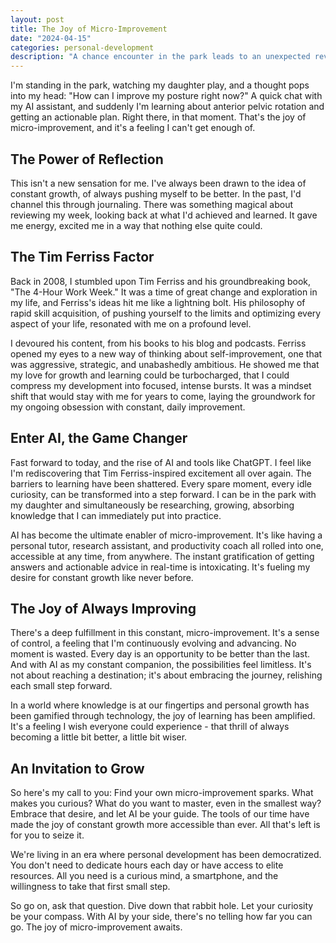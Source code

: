 ```yaml
---
layout: post
title: The Joy of Micro-Improvement
date: "2024-04-15"
categories: personal-development
description: "A chance encounter in the park leads to an unexpected revelation about personal growth. Discover how AI is reshaping my approach to self-improvement, one tiny step at a time."
---
```


I'm standing in the park, watching my daughter play, and a thought pops into my head: "How can I improve my posture right now?" A quick chat with my AI assistant, and suddenly I'm learning about anterior pelvic rotation and getting an actionable plan. Right there, in that moment. That's the joy of micro-improvement, and it's a feeling I can't get enough of.

## The Power of Reflection

This isn't a new sensation for me. I've always been drawn to the idea of constant growth, of always pushing myself to be better. In the past, I'd channel this through journaling. There was something magical about reviewing my week, looking back at what I'd achieved and learned. It gave me energy, excited me in a way that nothing else quite could.

## The Tim Ferriss Factor

Back in 2008, I stumbled upon Tim Ferriss and his groundbreaking book, "The 4-Hour Work Week." It was a time of great change and exploration in my life, and Ferriss's ideas hit me like a lightning bolt. His philosophy of rapid skill acquisition, of pushing yourself to the limits and optimizing every aspect of your life, resonated with me on a profound level.

I devoured his content, from his books to his blog and podcasts. Ferriss opened my eyes to a new way of thinking about self-improvement, one that was aggressive, strategic, and unabashedly ambitious. He showed me that my love for growth and learning could be turbocharged, that I could compress my development into focused, intense bursts. It was a mindset shift that would stay with me for years to come, laying the groundwork for my ongoing obsession with constant, daily improvement.

## Enter AI, the Game Changer

Fast forward to today, and the rise of AI and tools like ChatGPT. I feel like I'm rediscovering that Tim Ferriss-inspired excitement all over again. The barriers to learning have been shattered. Every spare moment, every idle curiosity, can be transformed into a step forward. I can be in the park with my daughter and simultaneously be researching, growing, absorbing knowledge that I can immediately put into practice.

AI has become the ultimate enabler of micro-improvement. It's like having a personal tutor, research assistant, and productivity coach all rolled into one, accessible at any time, from anywhere. The instant gratification of getting answers and actionable advice in real-time is intoxicating. It's fueling my desire for constant growth like never before.

## The Joy of Always Improving

There's a deep fulfillment in this constant, micro-improvement. It's a sense of control, a feeling that I'm continuously evolving and advancing. No moment is wasted. Every day is an opportunity to be better than the last. And with AI as my constant companion, the possibilities feel limitless. It's not about reaching a destination; it's about embracing the journey, relishing each small step forward.

In a world where knowledge is at our fingertips and personal growth has been gamified through technology, the joy of learning has been amplified. It's a feeling I wish everyone could experience - that thrill of always becoming a little bit better, a little bit wiser.

## An Invitation to Grow

So here's my call to you: Find your own micro-improvement sparks. What makes you curious? What do you want to master, even in the smallest way? Embrace that desire, and let AI be your guide. The tools of our time have made the joy of constant growth more accessible than ever. All that's left is for you to seize it.

We're living in an era where personal development has been democratized. You don't need to dedicate hours each day or have access to elite resources. All you need is a curious mind, a smartphone, and the willingness to take that first small step.

So go on, ask that question. Dive down that rabbit hole. Let your curiosity be your compass. With AI by your side, there's no telling how far you can go. The joy of micro-improvement awaits.
